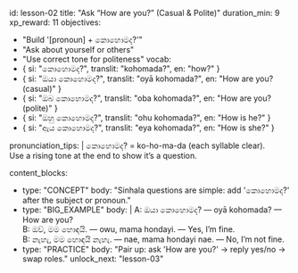 id: lesson-02
title: "Ask “How are you?” (Casual & Polite)"
duration_min: 9
xp_reward: 11
objectives:
  - "Build '[pronoun] + කොහොමද?'"
  - "Ask about yourself or others"
  - "Use correct tone for politeness"
vocab:
  - { si: "කොහොමද?", translit: "kohomada?", en: "how?" }
  - { si: "ඔයා කොහොමද?", translit: "oyā kohomada?", en: "How are you? (casual)" }
  - { si: "ඔබ කොහොමද?", translit: "oba kohomada?", en: "How are you? (polite)" }
  - { si: "ඔහු කොහොමද?", translit: "ohu kohomada?", en: "How is he?" }
  - { si: "ඇය කොහොමද?", translit: "eya kohomada?", en: "How is she?" }

pronunciation_tips: |
  කොහොමද? = ko-ho-ma-da (each syllable clear).  
  Use a rising tone at the end to show it’s a question.

content_blocks:
  - type: "CONCEPT"
    body: "Sinhala questions are simple: add 'කොහොමද?' after the subject or pronoun."
  - type: "BIG_EXAMPLE"
    body: |
      A: ඔයා කොහොමද? — oyā kohomada? — How are you?  
      B: ඔව්, මම හොඳයි. — owu, mama hondayi. — Yes, I’m fine.  
      B: නැහැ, මම හොඳයි නැහැ. — nae, mama hondayi nae. — No, I’m not fine.
  - type: "PRACTICE"
    body: "Pair up: ask 'How are you?' → reply yes/no → swap roles."
unlock_next: "lesson-03"
